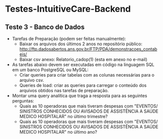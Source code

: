 # Testes-IntuitiveCare-Backend
## Teste 3 - Banco de Dados
- Tarefas de Preparação (podem ser feitas manualmente):
  - Baixar os arquivos dos últimos 2 anos no repositório público: http://ftp.dadosabertos.ans.gov.br/FTP/PDA/demonstracoes_contabeis/
  - Baixar csv anexo: Relatorio_cadop(1) (esta em anexo no e-mail)
- As tarefas abaixo devem ser executadas em código na linguagem SQL em um banco PostgreSQL ou MySQL:
  - Criar queries para criar tabelas com as colunas necessárias para o arquivo csv.
  - Queries de load: criar as queries para carregar o conteúdo dos arquivos obtidos nas tarefas de preparação.
- Montar uma query analítica que traga a resposta para as seguintes perguntas:
  - Quais as 10 operadoras que mais tiveram despesas com "EVENTOS/ SINISTROS CONHECIDOS OU AVISADOS  DE ASSISTÊNCIA A SAÚDE MEDICO HOSPITALAR" no último trimestre?
  - Quais as 10 operadoras que mais tiveram despesas com "EVENTOS/ SINISTROS CONHECIDOS OU AVISADOS  DE ASSISTÊNCIA A SAÚDE MEDICO HOSPITALAR" no último ano?
